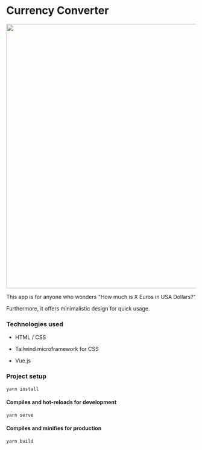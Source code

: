 # Currency Converter

<img src="https://i.imgur.com/PtUwFJC.png" width="700">

This app is for anyone who wonders "How much is X Euros in USA Dollars?"

Furthermore, it offers minimalistic design for quick usage. 

### Technologies used
* HTML / CSS

* Tailwind microframework for CSS

* Vue.js

### Project setup
```
yarn install
```

#### Compiles and hot-reloads for development
```
yarn serve
```

#### Compiles and minifies for production
```
yarn build
```
